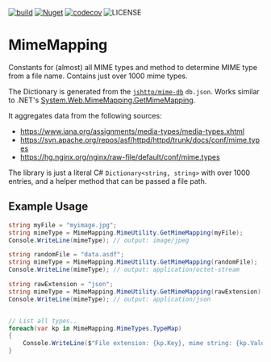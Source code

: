 [![build](https://github.com/visualon/MimeMapping/actions/workflows/build.yml/badge.svg)](https://github.com/visualon/MimeMapping/actions/workflows/build.yml)
[![Nuget](https://img.shields.io/nuget/v/VisualOn.MimeMapping)](https://www.nuget.org/packages/VisualOn.MimeMapping/)
[![codecov](https://codecov.io/gh/visualon/cssparser/branch/main/graph/badge.svg?token=EEGfq3zpqS)](https://codecov.io/gh/visualon/cssparser)
![LICENSE](https://img.shields.io/github/license/visualon/MimeMapping)

# MimeMapping

Constants for (almost) all MIME types and method to determine MIME type from a file name.
Contains just over 1000 mime types.

The Dictionary is generated from the [`jshttp/mime-db`](https://github.com/jshttp/mime-db#mime-db) `db.json`.
Works similar to .NET's [System.Web.MimeMapping.GetMimeMapping](https://learn.microsoft.com/dotnet/api/system.web.mimemapping.getmimemapping).

It aggregates data from the following sources:

- https://www.iana.org/assignments/media-types/media-types.xhtml
- https://svn.apache.org/repos/asf/httpd/httpd/trunk/docs/conf/mime.types
- https://hg.nginx.org/nginx/raw-file/default/conf/mime.types

The library is just a literal C# `Dictionary<string, string>` with over 1000 entries, and a helper method that can be passed a file path.

## Example Usage

```C#
string myFile = "myimage.jpg";
string mimeType = MimeMapping.MimeUtility.GetMimeMapping(myFile);
Console.WriteLine(mimeType); // output: image/jpeg

string randomFile = "data.asdf";
string mimeType = MimeMapping.MimeUtility.GetMimeMapping(randomFile);
Console.WriteLine(mimeType); // output: application/octet-stream

string rawExtension = "json";
string mimeType = MimeMapping.MimeUtility.GetMimeMapping(rawExtension);
Console.WriteLine(mimeType); // output: application/json


// List all types..
foreach(var kp in MimeMapping.MimeTypes.TypeMap)
{
	Console.WriteLine($"File extension: {kp.Key}, mime string: {kp.Value}");
}
```
